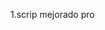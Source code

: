
1.scrip mejorado pro

<script>
    document.addEventListener('DOMContentLoaded', function() {
    const calendarEl = document.getElementById('calendar');
    let fechasDisponibles = [];

    const calendar = new FullCalendar.Calendar(calendarEl, {
        initialView: 'timeGridWeek',
        selectable: true,
        events: [],
        select: function(info) {
            const selectedDate = info.startStr.split("T")[0];
            const selectedTime = info.startStr.split("T")[1].substring(0, 5);
            const datetimeLocalFormat = `${selectedDate}T${selectedTime}`;
            document.getElementById('fecha').value = datetimeLocalFormat;

            if (fechasDisponibles.includes(selectedDate)) {
                // Mensaje de éxito
                document.getElementById('mensaje-error').innerHTML = "La cita ha sido asignada exitosamente.";
                document.getElementById('mensaje-error').style.color = "green";

                // Limpiar eventos anteriores
                calendar.removeAllEvents();

                // Agregar el nuevo evento
                calendar.addEvent({
                    title: `Cita: ${selectedDate} a las ${selectedTime}`,
                    start: info.start,
                    end: info.end,
                    classNames: ['selected-event']
                });

                // Mover el calendario a la fecha del evento y ajustar el scrollTime
                calendar.gotoDate(info.start); // Mueve el calendario a la fecha del evento
                calendar.scrollToTime(selectedTime); // Mueve a la hora específica
            } else {
                // Mensaje de error
                document.getElementById('mensaje-error').innerHTML = "Error: La fecha seleccionada no está disponible.";
                document.getElementById('mensaje-error').style.color = "red";
            }

            calendar.unselect();
        },
        eventDidMount: function(info) {
            tippy(info.el, {
                content: `${info.event.title} (${info.event.start.toLocaleString('es-CO', { weekday: 'long' })})`,
                placement: 'top',
                arrow: true
            });
        }
    });

    calendar.render();

    function obtenerFechaEmpleado(empleadoId) {
        if (empleadoId) {
            fetch(`/empleado/${empleadoId}/fechas`)
                .then(response => {
                    if (!response.ok) {
                        throw new Error('Error en la red');
                    }
                    return response.json();
                })
                .then(data => {
                    fechasDisponibles = data.datesemana;
                    const fechasDisponiblesList = document.getElementById('fechas-disponibles');
                    fechasDisponiblesList.innerHTML = '';

                    // Limpiar eventos del calendario
                    calendar.removeAllEvents();

                    const fragment = document.createDocumentFragment();
                    if (Array.isArray(data.datesemana)) {
                        data.datesemana.forEach(fecha => {
                            const li = document.createElement('li');
                            li.textContent = `${new Date(fecha).toLocaleDateString('es-CO', { weekday: 'long' })} ${fecha}`;
                            fragment.appendChild(li);

                            calendar.addEvent({
                                title: 'Disponible',
                                start: fecha,
                                end: new Date(new Date(fecha).getTime() + 3600000),
                                classNames: ['available-date']
                            });
                        });

                        // Mover el calendario a la primera fecha disponible
                        const primeraFecha = new Date(data.datesemana[0]);
                        calendar.gotoDate(primeraFecha); // Mueve el calendario a la primera fecha disponible
                    } else {
                        const li = document.createElement('li');
                        li.textContent = `${new Date(data.datesemana).toLocaleDateString('es-CO', { weekday: 'long' })} ${data.datesemana}`;
                        fragment.appendChild(li);

                        calendar.addEvent({
                            title: 'Disponible',
                            start: data.datesemana,
                            end: new Date(new Date(data.datesemana).getTime() + 3600000),
                            classNames: ['available-date']
                        });

                        // Mover el calendario a la primera fecha disponible
                        calendar.gotoDate(new Date(data.datesemana));
                    }

                    fechasDisponiblesList.appendChild(fragment);
                    document.getElementById('empleado-nombre').innerHTML = `${data.nombres} ${data.apellidos}`;

                    // Limpiar el campo de fecha al cambiar de empleado
                    document.getElementById('fecha').value = '';
                    document.getElementById('mensaje-error').innerHTML = '';
                })
                .catch(error => {
                    console.error('Error al obtener los datos del empleado:', error);
                    document.getElementById('mensaje-error').innerHTML = "Error al cargar las fechas disponibles.";
                    document.getElementById('mensaje-error').style.color = "red";
                });
        } else {
            document.getElementById('fechas-disponibles').innerHTML = '';
            document.getElementById('empleado-nombre').innerHTML = '';
            calendar.removeAllEvents();
            document.getElementById('fecha').value = '';
            document.getElementById('mensaje-error').innerHTML = '';
        }
    }

    document.getElementById('empleado_id').addEventListener('change', function(event) {
        const empleadoId = event.target.value;
        obtenerFechaEmpleado(empleadoId);
    });
});

</script>